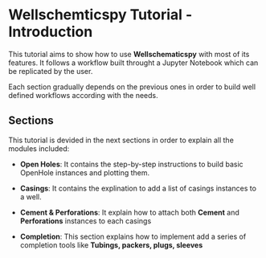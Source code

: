 # Wellschemticspy Tutorial - Introduction

This tutorial aims to show how to use **Wellschematicspy** with most of its features. It follows a workflow built throught a Jupyter Notebook which can be replicated by the user. 

Each section gradually depends on the previous ones in order to build well defined workflows according with the needs.

## Sections 

This tutorial is devided in the next sections in order to explain all the modules included:

+ **Open Holes**: It contains the step-by-step instructions to build basic OpenHole instances and plotting them.

+ **Casings**: It contains the explination to add a list of casings instances to a well. 

+ **Cement & Perforations**: It explain how to attach both  **Cement** and **Perforations** instances to each casings 

+ **Completion**: This section explains how to implement add a series of completion tools like **Tubings, packers, plugs, sleeves** 

